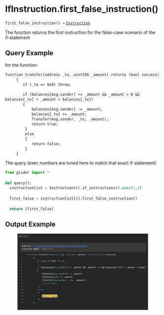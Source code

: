 # IfInstruction.first\_false\_instruction()

`first_false_instruction() →` [`Instruction`](../)

The function returns the first instruction for the false-case scenario of the if-statement

## Query Example

for the function:

```solidity
function transfer(address _to, uint256 _amount) returns (bool success) 
     {
        if (_to == 0x0) throw;

        if (balances[msg.sender] >= _amount && _amount > 0 && balances[_to] + _amount > balances[_to]) 
        {
            balances[msg.sender] -= _amount;
            balances[_to] += _amount;
            Transfer(msg.sender, _to, _amount);
            return true;
         } 
         else 
         {
            return false;
         }
     }
```

The query (exec numbers are tuned here to match that exact if-statement)

```python
from glider import *

def query():
  instructionlist = Instructions().if_instructions().exec(1,1)
  
  first_false = instructionlist[0].first_false_instruction()

  return [first_false]
```

## Output Example

<figure><img src="../../../.gitbook/assets/image (7) (1) (1).png" alt=""><figcaption></figcaption></figure>
